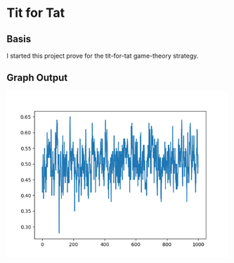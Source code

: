 # Tit for Tat #

## Basis ##
I started this project prove for the tit-for-tat game-theory strategy.

## Graph Output ##
![1000 Iterations Output](graphs/winner_1000.png)
